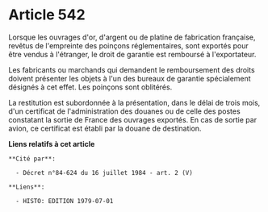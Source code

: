 # Article 542

Lorsque les ouvrages d'or, d'argent ou de platine de fabrication française, revêtus de l'empreinte des poinçons
réglementaires, sont exportés pour être vendus à l'étranger, le droit de garantie est remboursé à l'exportateur.

Les fabricants ou marchands qui demandent le remboursement des droits doivent présenter les objets à l'un des bureaux de
garantie spécialement désignés à cet effet. Les poinçons sont oblitérés.

La restitution est subordonnée à la présentation, dans le délai de trois mois, d'un certificat de l'administration des
douanes ou de celle des postes constatant la sortie de France des ouvrages exportés. En cas de sortie par avion, ce
certificat est établi par la douane de destination.

**Liens relatifs à cet article**

	**Cité par**:

	  - Décret n°84-624 du 16 juillet 1984 - art. 2 (V)

	**Liens**:

	  - HISTO: EDITION 1979-07-01
